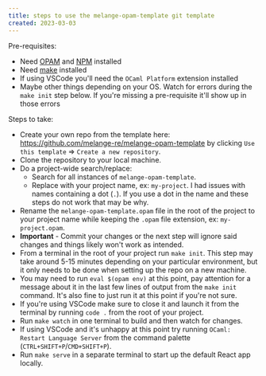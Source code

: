 ```yaml
---
title: steps to use the melange-opam-template git template
created: 2023-03-03
---
```


Pre-requisites:
* Need [OPAM](https://opam.ocaml.org/) and [NPM](https://www.npmjs.com/) installed
* Need [make](https://www.gnu.org/software/make/) installed
* If using VSCode you'll need the `OCaml Platform` extension installed
* Maybe other things depending on your OS. Watch for errors during the `make init` step below. If you're missing a pre-requisite it'll show up in those errors

Steps to take:
* Create your own repo from the template here: https://github.com/melange-re/melange-opam-template by clicking `Use this template` => `Create a new repository`.
* Clone the repository to your local machine.
* Do a project-wide search/replace:
  - Search for all instances of `melange-opam-template`.
  - Replace with your project name, ex: `my-project`. I had issues with names containing a dot (`.`). If you use a dot in the name and these steps do not work that may be why.
* Rename the `melange-opam-template.opam` file in the root of the project to your project name while keeping the `.opam` file extension, ex: `my-project.opam`.
* **Important** - Commit your changes or the next step will ignore said changes and things likely won't work as intended.
* From a terminal in the root of your project run `make init`. This step may take around 5-15 minutes depending on your particular environment, but it only needs to be done when setting up the repo on a new machine.
* You may need to run `eval $(opam env)` at this point, pay attention for a message about it in the last few lines of output from the `make init` command. It's also fine to just run it at this point if you're not sure.
* If you're using VSCode make sure to close it and launch it from the terminal by running `code .` from the root of your project.
* Run `make watch` in one terminal to build and then watch for changes.
* If using VSCode and it's unhappy at this point try running `OCaml: Restart Language Server` from the command palette (`CTRL+SHIFT+P`/`CMD+SHIFT+P`).
* Run `make serve` in a separate terminal to start up the default React app locally.